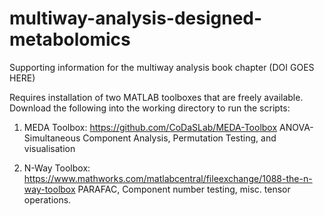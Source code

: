 # multiway-analysis-designed-metabolomics
Supporting information for the multiway analysis book chapter (DOI GOES HERE)

Requires installation of two MATLAB toolboxes that are freely available. Download the following into the working directory to run the scripts:

1. MEDA Toolbox: https://github.com/CoDaSLab/MEDA-Toolbox
ANOVA-Simultaneous Component Analysis, Permutation Testing, and visualisation

2. N-Way Toolbox: https://www.mathworks.com/matlabcentral/fileexchange/1088-the-n-way-toolbox
PARAFAC, Component number testing, misc. tensor operations.

